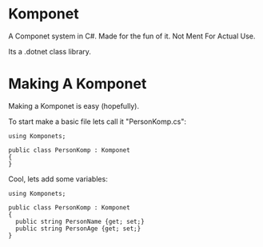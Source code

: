 # Komponet
A Componet system in C#. Made for the fun of it. Not Ment For Actual Use.

Its a .dotnet class library.

# Making A Komponet
Making a Komponet is easy (hopefully).

To start make a basic file lets call it "PersonKomp.cs":
```
using Komponets;

public class PersonKomp : Komponet
{
}
```

Cool, lets add some variables:
```
using Komponets;

public class PersonKomp : Komponet
{
  public string PersonName {get; set;}
  public string PersonAge {get; set;}
}
```
